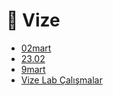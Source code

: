 # 📅 Vize

<!--Index-->

- [02mart](./02mart.pdf)
- [23.02](./23.02.pdf)
- [9mart](./9mart.pdf)
- [Vize Lab Çalışmalar](./Vize%20Lab%20%C3%87al%C4%B1%C5%9Fmalar.rar)

<!--Index-->
